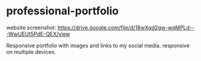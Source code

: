 # professional-portfolio

website screenshot:
https://drive.google.com/file/d/18wXqd2gw-wqMPLd---WwUEUt5PdE-QEX/view

Responsive portfolio with images and links to my social media.
responsive on multiple devices.
